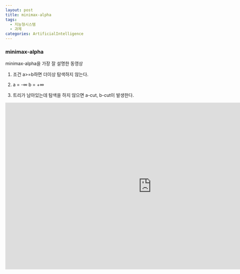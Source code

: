 ```yaml
---
layout: post
title: minimax-alpha
tags: 
  - 지능형시스템
  - 과제
categories: ArtificialIntelligence
---
```


### minimax-alpha

minimax-alpha을 가장 잘 설명한 동영상

1. 조건 a>=b하면 더이상 탐색하지 않는다.

2. a = -∞ b = +∞

3. 트리가 남아있는데 탐색을 하지 않으면 a-cut, b-cut이 발생한다.

<iframe width="910" height="521" src="https://www.youtube.com/embed/_i-lZcbWkps" frameborder="0" allow="accelerometer; autoplay; encrypted-media; gyroscope; picture-in-picture" allowfullscreen></iframe>
